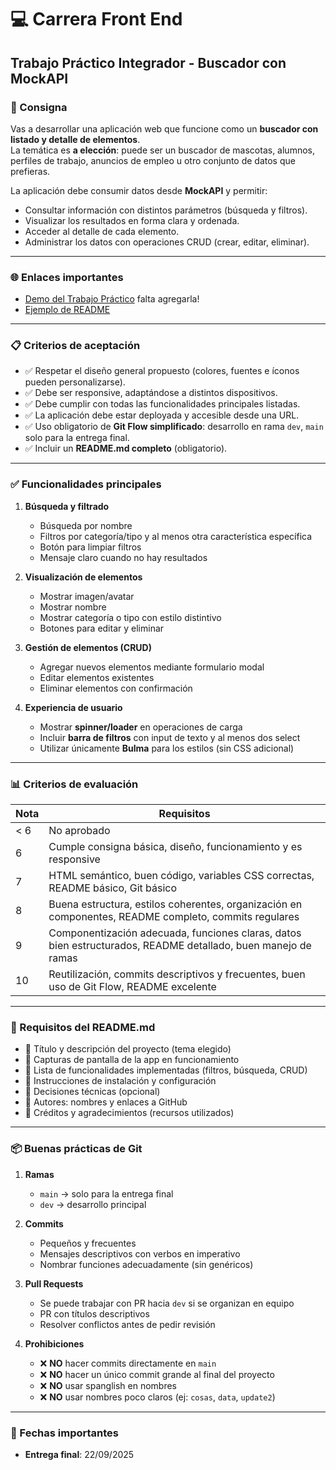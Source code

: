 # 💻 Carrera Front End

## Trabajo Práctico Integrador - Buscador con MockAPI

### 📝 Consigna

Vas a desarrollar una aplicación web que funcione como un **buscador con listado y detalle de elementos**.  
La temática es **a elección**: puede ser un buscador de mascotas, alumnos, perfiles de trabajo, anuncios de empleo u otro conjunto de datos que prefieras.

La aplicación debe consumir datos desde **MockAPI** y permitir:  
- Consultar información con distintos parámetros (búsqueda y filtros).  
- Visualizar los resultados en forma clara y ordenada.  
- Acceder al detalle de cada elemento.  
- Administrar los datos con operaciones CRUD (crear, editar, eliminar).  

---

### 🌐 Enlaces importantes

- [Demo del Trabajo Práctico](https://task1-vert-nine.vercel.app/) falta agregarla!
- [Ejemplo de README](https://github.com/cintyy73/comision-2501-03/blob/clase-17/filter_fixed.png)

---

### 📋 Criterios de aceptación

- ✅ Respetar el diseño general propuesto (colores, fuentes e íconos pueden personalizarse).  
- ✅ Debe ser responsive, adaptándose a distintos dispositivos.  
- ✅ Debe cumplir con todas las funcionalidades principales listadas.  
- ✅ La aplicación debe estar deployada y accesible desde una URL.  
- ✅ Uso obligatorio de **Git Flow simplificado**: desarrollo en rama `dev`, `main` solo para la entrega final.  
- ✅ Incluir un **README.md completo** (obligatorio).  

---

### ✅ Funcionalidades principales

1. **Búsqueda y filtrado**  
   - Búsqueda por nombre  
   - Filtros por categoría/tipo y al menos otra característica específica  
   - Botón para limpiar filtros  
   - Mensaje claro cuando no hay resultados  

2. **Visualización de elementos**  
   - Mostrar imagen/avatar  
   - Mostrar nombre  
   - Mostrar categoría o tipo con estilo distintivo  
   - Botones para editar y eliminar  

3. **Gestión de elementos (CRUD)**  
   - Agregar nuevos elementos mediante formulario modal  
   - Editar elementos existentes  
   - Eliminar elementos con confirmación  

4. **Experiencia de usuario**  
   - Mostrar **spinner/loader** en operaciones de carga  
   - Incluir **barra de filtros** con input de texto y al menos dos select  
   - Utilizar únicamente **Bulma** para los estilos (sin CSS adicional)  

---

### 📊 Criterios de evaluación

| Nota | Requisitos |
|------|------------|
| < 6  | No aprobado |
| 6    | Cumple consigna básica, diseño, funcionamiento y es responsive |
| 7    | HTML semántico, buen código, variables CSS correctas, README básico, Git básico |
| 8    | Buena estructura, estilos coherentes, organización en componentes, README completo, commits regulares |
| 9    | Componentización adecuada, funciones claras, datos bien estructurados, README detallado, buen manejo de ramas |
| 10   | Reutilización, commits descriptivos y frecuentes, buen uso de Git Flow, README excelente |

---

### 📘 Requisitos del README.md

- 📌 Título y descripción del proyecto (tema elegido)  
- 📌 Capturas de pantalla de la app en funcionamiento  
- 📌 Lista de funcionalidades implementadas (filtros, búsqueda, CRUD)  
- 📌 Instrucciones de instalación y configuración  
- 📌 Decisiones técnicas (opcional)  
- 📌 Autores: nombres y enlaces a GitHub  
- 📌 Créditos y agradecimientos (recursos utilizados)  

---

### 📦 Buenas prácticas de Git

1. **Ramas**  
   - `main` → solo para la entrega final  
   - `dev` → desarrollo principal  

2. **Commits**  
   - Pequeños y frecuentes  
   - Mensajes descriptivos con verbos en imperativo  
   - Nombrar funciones adecuadamente (sin genéricos)  

3. **Pull Requests**  
   - Se puede trabajar con PR hacia `dev` si se organizan en equipo  
   - PR con títulos descriptivos  
   - Resolver conflictos antes de pedir revisión  

4. **Prohibiciones**  
   - ❌ **NO** hacer commits directamente en `main`  
   - ❌ **NO** hacer un único commit grande al final del proyecto  
   - ❌ **NO** usar spanglish en nombres  
   - ❌ **NO** usar nombres poco claros (ej: `cosas`, `data`, `update2`)  

---

### 📅 Fechas importantes

- **Entrega final**: 22/09/2025
